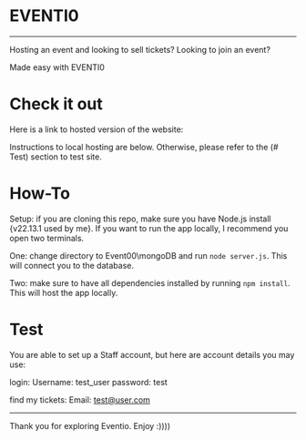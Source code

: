 # EVENTI0

---

Hosting an event and looking to sell tickets? Looking to join an event?

Made easy with EVENTI0

# Check it out

Here is a link to hosted version of the website:

Instructions to local hosting are below. Otherwise, please refer to the (# Test) section to test site. 

# How-To

Setup: if you are cloning this repo, make sure you have Node.js install {v22.13.1 used by me}. If you want to run the app locally, I recommend you open two terminals. 

One: change directory to Event00\mongoDB and run `node server.js`. This will connect you to the database. 

Two: make sure to have all dependencies installed by running `npm install`. This will host the app locally.

# Test 

You are able to set up a Staff account, but here are account details you may use:

login:
Username: test_user
password: test

find my tickets:
Email: test@user.com

---
Thank you for exploring Eventio. Enjoy :))))
